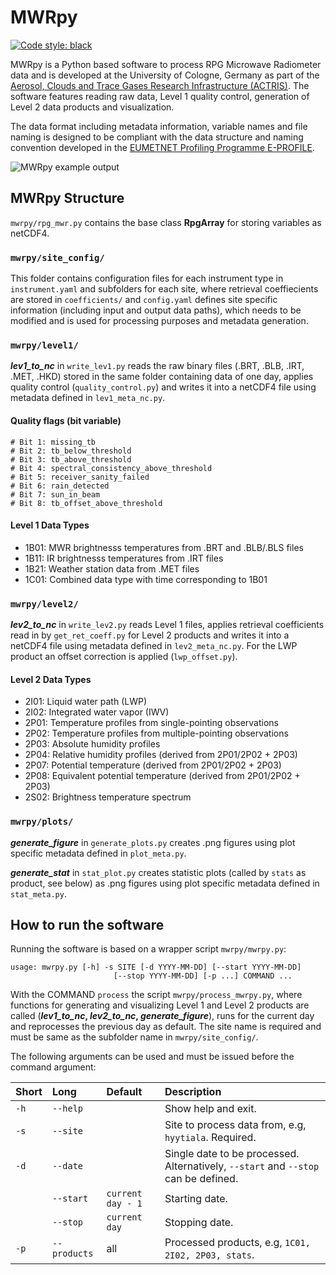 # MWRpy

[![Code style: black](https://img.shields.io/badge/code%20style-black-000000.svg)](https://github.com/psf/black)

MWRpy is a Python based software to process RPG Microwave Radiometer data and is developed at the University of Cologne, Germany as part of the [Aerosol, Clouds and Trace Gases Research Infrastructure (ACTRIS)](https://actris.eu/). 
The software features reading raw data, Level 1 quality control, generation of Level 2 data products and visualization.

The data format including metadata information, variable names and file naming is designed to be compliant with the data structure and naming convention developed in the [EUMETNET Profiling Programme E-PROFILE](https://www.eumetnet.eu/). 

![MWRpy example output](https://atmos.meteo.uni-koeln.de/~hatpro/quicklooks/obs/site/jue/tophat/actris/level2/2022/10/29/20221029_juelich_temperature.png)

## MWRpy Structure

`mwrpy/rpg_mwr.py` contains the base class <b>RpgArray</b> for storing variables as netCDF4.

### `mwrpy/site_config/`

This folder contains configuration files for each instrument type in `instrument.yaml` and subfolders for each site, where retrieval coeffiecients are stored in `coefficients/` and `config.yaml` defines site specific information (including input and output data paths), which needs to be modified and is used for processing purposes and metadata generation.

### `mwrpy/level1/`

<b>*lev1_to_nc*</b> in `write_lev1.py` reads the raw binary files (.BRT, .BLB, .IRT, .MET, .HKD) stored in the same folder containing data of one day, applies quality control (`quality_control.py`) and writes it into a netCDF4 file using metadata defined in `lev1_meta_nc.py`.

#### Quality flags (bit variable)
    # Bit 1: missing_tb
    # Bit 2: tb_below_threshold
    # Bit 3: tb_above_threshold
    # Bit 4: spectral_consistency_above_threshold
    # Bit 5: receiver_sanity_failed
    # Bit 6: rain_detected
    # Bit 7: sun_in_beam
    # Bit 8: tb_offset_above_threshold
    
#### Level 1 Data Types
* 1B01: MWR brightnesss temperatures from .BRT and .BLB/.BLS files
* 1B11: IR brightnesss temperatures from .IRT files
* 1B21: Weather station data from .MET files
* 1C01: Combined data type with time corresponding to 1B01

### `mwrpy/level2/`

<b>*lev2_to_nc*</b> in `write_lev2.py` reads Level 1 files, applies retrieval coefficients read in by `get_ret_coeff.py` for Level 2 products and writes it into a netCDF4 file using metadata defined in `lev2_meta_nc.py`. For the LWP product an offset correction is applied (`lwp_offset.py`).

#### Level 2 Data Types
* 2I01: Liquid water path (LWP)
* 2I02: Integrated water vapor (IWV)
* 2P01: Temperature profiles from single-pointing observations
* 2P02: Temperature profiles from multiple-pointing observations
* 2P03: Absolute humidity profiles
* 2P04: Relative humidity profiles (derived from 2P01/2P02 + 2P03)
* 2P07: Potential temperature (derived from 2P01/2P02 + 2P03)
* 2P08: Equivalent potential temperature (derived from 2P01/2P02 + 2P03)
* 2S02: Brightness temperature spectrum

### `mwrpy/plots/`

<b>*generate_figure*</b> in `generate_plots.py` creates .png figures using plot specific metadata defined in `plot_meta.py`.

<b>*generate_stat*</b> in `stat_plot.py` creates statistic plots (called by `stats` as product, see below) as .png figures using plot specific metadata defined in `stat_meta.py`.

## How to run the software

Running the software is based on a wrapper script `mwrpy/mwrpy.py`:

    usage: mwrpy.py [-h] -s SITE [-d YYYY-MM-DD] [--start YYYY-MM-DD]
                           [--stop YYYY-MM-DD] [-p ...] COMMAND ...

With the COMMAND `process` the script `mwrpy/process_mwrpy.py`, where functions for generating and visualizing Level 1 and Level 2 products are called (<b>*lev1_to_nc*, *lev2_to_nc*, *generate_figure*</b>), runs for the current day and reprocesses the previous day as default. The site name is required and must be same as the subfolder name in `mwrpy/site_config/`. 

The following arguments can be used and must be issued before the command argument:


| Short | Long         | Default           | Description                                                                        |
|:------|:-------------|:------------------|:-----------------------------------------------------------------------------------|
| `-h`  | `--help`     |                   | Show help and exit.                                                                |
| `-s`  | `--site`     |                   | Site to process data from, e.g, `hyytiala`. Required.                              |
| `-d`  | `--date`     |                   | Single date to be processed. Alternatively, `--start` and `--stop` can be defined. |
|       | `--start`    | `current day - 1` | Starting date.                                                                     |
|       | `--stop`     | `current day `    | Stopping date.                                                                     |
| `-p`  | `--products` | all               | Processed products, e.g, `1C01, 2I02, 2P03, stats`.                                |

